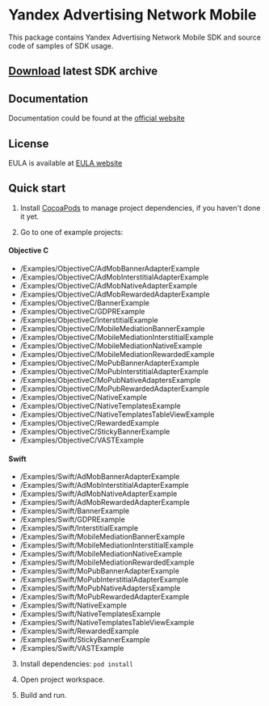 # Yandex Advertising Network Mobile
This package contains Yandex Advertising Network Mobile SDK and source code of samples of SDK usage.

## [**Download**](https://storage.mds.yandex.net/get-ads-mobile-sdk/212922/YandexMobileAds-2.20.0-ios-cf2b2f14-5312-4113-ab68-668fd59e77ec.zip) latest SDK archive

## Documentation
Documentation could be found at the [official website][DOCUMENTATION]

## License
EULA is available at [EULA website][LICENSE] 

## Quick start
1. Install [CocoaPods] to manage project dependencies, if you haven't done it yet.

2. Go to one of example projects:
#### Objective C
  * /Examples/ObjectiveC/AdMobBannerAdapterExample
  * /Examples/ObjectiveC/AdMobInterstitialAdapterExample
  * /Examples/ObjectiveC/AdMobNativeAdapterExample
  * /Examples/ObjectiveC/AdMobRewardedAdapterExample
  * /Examples/ObjectiveC/BannerExample
  * /Examples/ObjectiveC/GDPRExample
  * /Examples/ObjectiveC/InterstitialExample
  * /Examples/ObjectiveC/MobileMediationBannerExample
  * /Examples/ObjectiveC/MobileMediationInterstitialExample
  * /Examples/ObjectiveC/MobileMediationNativeExample
  * /Examples/ObjectiveC/MobileMediationRewardedExample
  * /Examples/ObjectiveC/MoPubBannerAdapterExample
  * /Examples/ObjectiveC/MoPubInterstitialAdapterExample
  * /Examples/ObjectiveC/MoPubNativeAdaptersExample
  * /Examples/ObjectiveC/MoPubRewardedAdapterExample
  * /Examples/ObjectiveC/NativeExample
  * /Examples/ObjectiveC/NativeTemplatesExample
  * /Examples/ObjectiveC/NativeTemplatesTableViewExample
  * /Examples/ObjectiveC/RewardedExample
  * /Examples/ObjectiveC/StickyBannerExample
  * /Examples/ObjectiveC/VASTExample
  
#### Swift
  * /Examples/Swift/AdMobBannerAdapterExample
  * /Examples/Swift/AdMobInterstitialAdapterExample
  * /Examples/Swift/AdMobNativeAdapterExample
  * /Examples/Swift/AdMobRewardedAdapterExample
  * /Examples/Swift/BannerExample
  * /Examples/Swift/GDPRExample
  * /Examples/Swift/InterstitialExample
  * /Examples/Swift/MobileMediationBannerExample
  * /Examples/Swift/MobileMediationInterstitialExample
  * /Examples/Swift/MobileMediationNativeExample
  * /Examples/Swift/MobileMediationRewardedExample
  * /Examples/Swift/MoPubBannerAdapterExample
  * /Examples/Swift/MoPubInterstitialAdapterExample
  * /Examples/Swift/MoPubNativeAdaptersExample
  * /Examples/Swift/MoPubRewardedAdapterExample
  * /Examples/Swift/NativeExample
  * /Examples/Swift/NativeTemplatesExample
  * /Examples/Swift/NativeTemplatesTableViewExample
  * /Examples/Swift/RewardedExample
  * /Examples/Swift/StickyBannerExample
  * /Examples/Swift/VASTExample

3. Install dependencies:
```pod install```

4. Open project workspace.

5. Build and run.

[DOCUMENTATION]: https://tech.yandex.ru/mobile-ads/
[LICENSE]: https://yandex.com/legal/mobileads_sdk_agreement/
[CocoaPods]: http://cocoapods.org/
